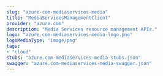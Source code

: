 ```yaml
---
slug: "azure-com-mediaservices-media"
title: "MediaServicesManagementClient"
provider: "azure.com"
description: "Media Services resource management APIs."
logo: "azure.com-mediaservices-media-logo.png"
logoMediaType: "image/png"
tags:
- "cloud"
stubs: "azure.com-mediaservices-media-stubs.json"
swagger: "azure.com-mediaservices-media-swagger.json"
---
```

